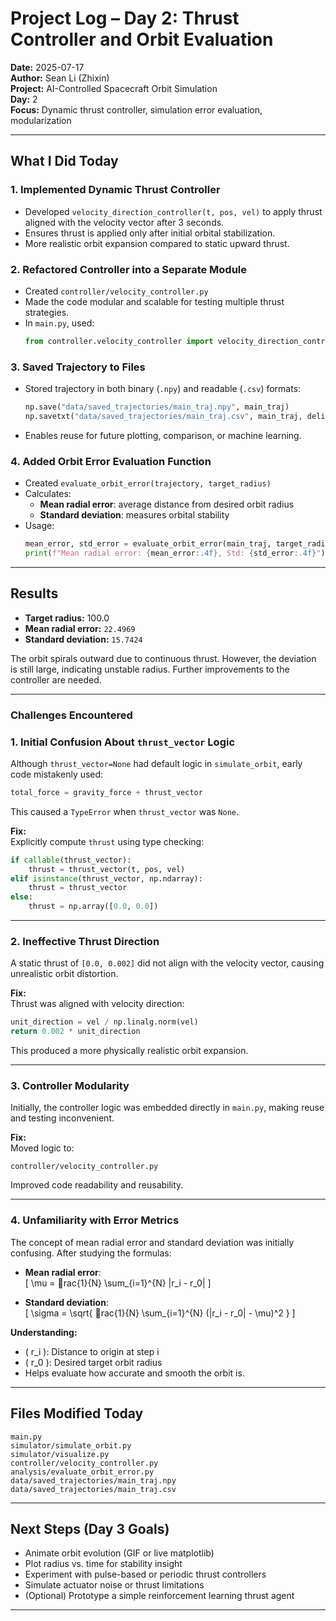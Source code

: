 
#  Project Log – Day 2: Thrust Controller and Orbit Evaluation

**Date:** 2025-07-17  
**Author:** Sean Li (Zhixin)  
**Project:** AI-Controlled Spacecraft Orbit Simulation  
**Day:** 2  
**Focus:** Dynamic thrust controller, simulation error evaluation, modularization

---

##  What I Did Today

### 1. Implemented Dynamic Thrust Controller
- Developed `velocity_direction_controller(t, pos, vel)` to apply thrust aligned with the velocity vector after 3 seconds.
- Ensures thrust is applied only after initial orbital stabilization.
- More realistic orbit expansion compared to static upward thrust.

### 2. Refactored Controller into a Separate Module
- Created `controller/velocity_controller.py`
- Made the code modular and scalable for testing multiple thrust strategies.
- In `main.py`, used:
  ```python
  from controller.velocity_controller import velocity_direction_controller
  ```

### 3. Saved Trajectory to Files
- Stored trajectory in both binary (`.npy`) and readable (`.csv`) formats:
  ```python
  np.save("data/saved_trajectories/main_traj.npy", main_traj)
  np.savetxt("data/saved_trajectories/main_traj.csv", main_traj, delimiter=",")
  ```
- Enables reuse for future plotting, comparison, or machine learning.

### 4. Added Orbit Error Evaluation Function
- Created `evaluate_orbit_error(trajectory, target_radius)`
- Calculates:
  - **Mean radial error**: average distance from desired orbit radius
  - **Standard deviation**: measures orbital stability
- Usage:
  ```python
  mean_error, std_error = evaluate_orbit_error(main_traj, target_radius)
  print(f"Mean radial error: {mean_error:.4f}, Std: {std_error:.4f}")
  ```

---

##  Results

- **Target radius:** 100.0  
- **Mean radial error:** `22.4969`  
- **Standard deviation:** `15.7424`

 The orbit spirals outward due to continuous thrust. However, the deviation is still large, indicating unstable radius. Further improvements to the controller are needed.

---

### Challenges Encountered

### 1. Initial Confusion About `thrust_vector` Logic
Although `thrust_vector=None` had default logic in `simulate_orbit`, early code mistakenly used:

```python
total_force = gravity_force + thrust_vector
```

This caused a `TypeError` when `thrust_vector` was `None`.

 **Fix:**  
Explicitly compute `thrust` using type checking:
```python
if callable(thrust_vector):
    thrust = thrust_vector(t, pos, vel)
elif isinstance(thrust_vector, np.ndarray):
    thrust = thrust_vector
else:
    thrust = np.array([0.0, 0.0])
```

---

### 2. Ineffective Thrust Direction
A static thrust of `[0.0, 0.002]` did not align with the velocity vector, causing unrealistic orbit distortion.

 **Fix:**  
Thrust was aligned with velocity direction:
```python
unit_direction = vel / np.linalg.norm(vel)
return 0.002 * unit_direction
```
This produced a more physically realistic orbit expansion.

---

### 3. Controller Modularity
Initially, the controller logic was embedded directly in `main.py`, making reuse and testing inconvenient.

 **Fix:**  
Moved logic to:
```
controller/velocity_controller.py
```
Improved code readability and reusability.

---

### 4. Unfamiliarity with Error Metrics
The concept of mean radial error and standard deviation was initially confusing. After studying the formulas:

- **Mean radial error**:  
  \[
  \mu = rac{1}{N} \sum_{i=1}^{N} |r_i - r_0|
  \]

- **Standard deviation**:  
  \[
  \sigma = \sqrt{ rac{1}{N} \sum_{i=1}^{N} (|r_i - r_0| - \mu)^2 }
  \]

 **Understanding:**  
- \( r_i \): Distance to origin at step i  
- \( r_0 \): Desired target orbit radius  
- Helps evaluate how accurate and smooth the orbit is.

---

##  Files Modified Today

```
main.py
simulator/simulate_orbit.py
simulator/visualize.py
controller/velocity_controller.py
analysis/evaluate_orbit_error.py
data/saved_trajectories/main_traj.npy
data/saved_trajectories/main_traj.csv
```

---

##  Next Steps (Day 3 Goals)

- Animate orbit evolution (GIF or live matplotlib)
- Plot radius vs. time for stability insight
- Experiment with pulse-based or periodic thrust controllers
- Simulate actuator noise or thrust limitations
- (Optional) Prototype a simple reinforcement learning thrust agent

---

